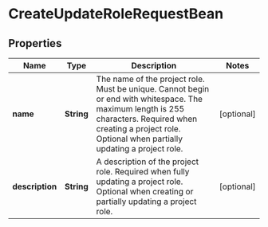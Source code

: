 # CreateUpdateRoleRequestBean

## Properties
Name | Type | Description | Notes
------------ | ------------- | ------------- | -------------
**name** | **String** | The name of the project role. Must be unique. Cannot begin or end with whitespace. The maximum length is 255 characters. Required when creating a project role. Optional when partially updating a project role. |  [optional]
**description** | **String** | A description of the project role. Required when fully updating a project role. Optional when creating or partially updating a project role. |  [optional]
